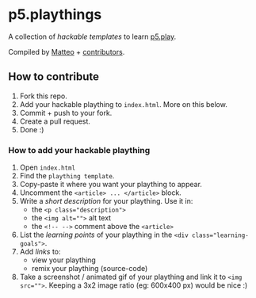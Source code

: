 # p5.playthings

A collection of _hackable templates_ to learn [p5.play](http://p5play.molleindustria.org/).

Compiled by [Matteo](https://twitter.com/@baddeo) + [contributors](graphs/contributors).

## How to contribute

1. Fork this repo.
2. Add your hackable plaything to `index.html`. More on this below.
3. Commit + push to your fork.
4. Create a pull request.
5. Done :)

### How to add your hackable plaything

1. Open `index.html`
2. Find the `plaything template`.
3. Copy-paste it where you want your plaything to appear.
3. Uncomment the `<article> ... </article>` block.
4. Write a *short description* for your plaything. Use it in:
    - the `<p class="description">`
    - the `<img alt="">` alt text
    - the `<!-- -->` comment above the `<article>`
5. List the *learning points* of your plaything in the `<div class="learning-goals">`.
6. Add *links* to:
    - view your plaything
    - remix your plaything (source-code)
7. Take a screenshot / animated gif of your plaything and link it to `<img src="">`. Keeping a 3x2 image ratio (eg: 600x400 px) would be nice :)


<!--
## TODO

- responsive jumbotron
- responsive paddings
-->
